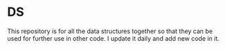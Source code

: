 # DS
 This repository is for all the data structures together so that they can be used for further use in other code.
 I update it daily and add new code in it.
